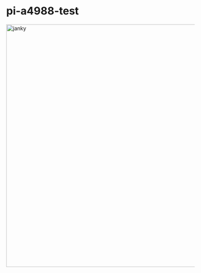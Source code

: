 # pi-a4988-test

<img src="https://github.com/swapsCAPS/pi-a4988-test/blob/master/janky.png" alt="janky" width="650px"/>

